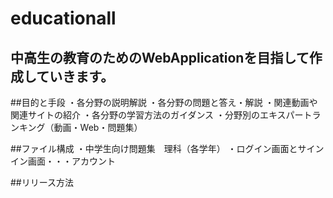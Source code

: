 # educationall
中高生の教育のためのWebApplicationを目指して作成していきます。
---

##目的と手段
・各分野の説明解説
・各分野の問題と答え・解説
・関連動画や関連サイトの紹介
・各分野の学習方法のガイダンス
・分野別のエキスパートランキング（動画・Web・問題集）

##ファイル構成
・中学生向け問題集　理科（各学年）
・ログイン画面とサインイン画面・・・アカウント

##リリース方法
